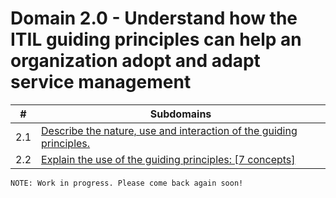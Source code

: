 # Domain 2.0 - Understand how the ITIL guiding principles can help an organization adopt and adapt service management

| # | Subdomains   | 
|---|---|
|2.1 | [Describe the nature, use and interaction of the guiding principles.](https://github.com/erich-tech/ITIL_Notes/tree/main/Domain_2#readme) |
|2.2 | [Explain the use of the guiding principles: [7 concepts]](https://github.com/erich-tech/ITIL_Notes/tree/main/Domain_2#readme) |



```
NOTE: Work in progress. Please come back again soon! 
```

